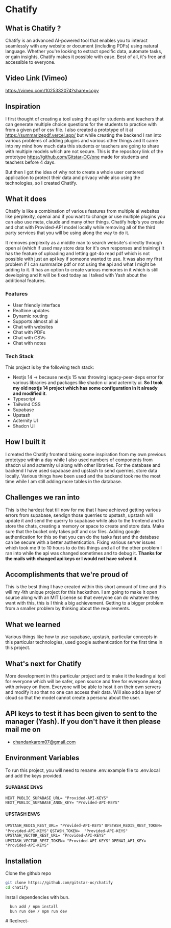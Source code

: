 # Chatify
## What is Chatify ?
 Chatify is an advanced AI-powered tool that enables you to interact seamlessly with any website or document (including PDFs) using natural language. Whether you're looking to extract specific data, automate tasks, or gain insights, Chatify makes it possible with ease. Best of all, it's free and accessible to everyone.

## Video Link (Vimeo) 
https://vimeo.com/1025332074?share=copy

## Inspiration
I first thought of creating a tool using the api for students and teachers that can generate multiple choice questions for the students to practice with from a given pdf or csv file. I also created a prototype of it at https://summarizepdf.vercel.app/ but while creating the backend I ran into various problems of adding plugins and various other things and It came into my mind how much data this students or teachers are going to share with multiple models which are not secure. This is the repository link of the prototype https://github.com/Gitstar-OC/one made for students and teachers before 4 days.

But then I got the idea of why not to create a whole user centered application to protect their data and privacy while also using the technologies, so I created Chatify.

## What it does
Chatify is like a combination of various features from multiple ai websites like perplexity, openai and if you want to change or use multiple plugins you can also use meta, claude and many other things. Chatify help's you create and chat with Provided-API model locally while removing all of the third party services that you will be using along the way to do it.

It removes perplexity as a middle man to search website's directly through open ai (which if used may store data for it's own responses and training) It has the feature of uploading and letting gpt-4o read pdf which is not possible with just an api key if someone wanted to use. It was also my first problem if I can summarize pdf or not using the api and what I might be adding to it. It has an option to create various memories in it which is still developing and It will be fixed today as I talked with Yash about the additional features.


### Features
- User friendly interface 
- Realtime updates
- Dynamic routing
- Supports almost all ai
- Chat with websites
- Chat with PDFs
- Chat with CSVs
- Chat with notes

### Tech Stack

This project is by the following tech stack:

- Nextjs 14  -> because nextjs 15 was throwing legacy-peer-deps error for various libraries and packages like shadcn ui and acternity ui. **So I took my old nextjs 14 project which has some configuration in it already and modified it**.
- Typescript
- Tailwind CSS
- Supabase
- Upstash 
- Acternity UI
- Shadcn UI

## How I built it
I created the Chatify frontend taking some inspiration from my own previous prototype within a day while I also used numbers of components from shadcn ui and acternity ui along with other libraries. For the database and backend I have used supabase and upstash to send querries, store data locally. Various things have been used and the backend took me the most time while I am still adding more tables in the database.

## Challenges we ran into
This is the hardest feat till now for me that I have achieved getting various errors from supabase, sendign those querries to upstash, upstash will update it and send the querry to supabase while also to the frontend and to store the chats, creating a memory or space to create and store data. Make sure that the bucket only takes pdf and csv files. Adding google authentication for this so that you can do the tasks fast and the database can be secure with a better authentication. Fixing various server issues which took me 9 to 10 hours to do this things and all of the other problem I ran into while the api was changed sometimes and to debug it. **Thanks for the mails with changed api keys or I would not have solved it**. 

## Accomplishments that we're proud of
This is the best thing I have created within this short amount of time and this will my 4th unique project for this hackathon. I am going to make it open source along with an MIT License so that everyone can do whatever they want with this, this is I think a big achievement. Getting to a bigger problem from a smaller problem by thinking about the requirements.

## What we learned
Various things like how to use supabase, upstash, particular concepts in this particular technologies, used google authentication for the first time in this project. 

## What's next for Chatify
More development in this particular project and to make it the leading ai tool for everyone which will be safer, open source and free for everyone along with privacy on them. Everyone will be able to host it on their own servers and modify it so that no one can access their data. Will also add a layer of cloud so that the model cannot create a persona about the user. 


## API keys to test it has been given to sent to the manager (Yash). If you don't have it then please mail me on 
- chandankarom07@gmail.com


## Environment Variables

To run this project, you will need to rename .env.example file to .env.local and add the keys provided. 

#### SUPABASE ENVS
`NEXT_PUBLIC_SUPABASE_URL= "Provided-API-KEYS"`
`NEXT_PUBLIC_SUPABASE_ANON_KEY= "Provided-API-KEYS"`
            
#### UPSTASH ENVS
`UPSTASH_REDIS_REST_URL= "Provided-API-KEYS"`
`UPSTASH_REDIS_REST_TOKEN= "Provided-API-KEYS"`
`QSTASH_TOKEN=  "Provided-API-KEYS"`
`UPSTASH_VECTOR_REST_URL= "Provided-API-KEYS"`
`UPSTASH_VECTOR_REST_TOKEN= "Provided-API-KEYS"`
`OPENAI_API_KEY= "Provided-API-KEYS"`


## Installation

Clone the github repo
```bash 
git clone https://github.com/gitstar-oc/chatify
cd chatify
```
Install dependencies with bun.

```bash
  bun add / npm install
  bun run dev / npm run dev
```
#   R e d i r e c t -  
 